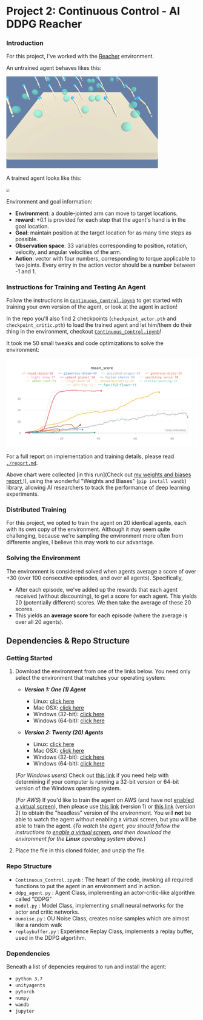 
# Project 2: Continuous Control - AI DDPG Reacher 

### Introduction

For this project, I've worked with the [Reacher](https://github.com/Unity-Technologies/ml-agents/blob/master/docs/Learning-Environment-Examples.md#reacher) environment.

An untrained agent behaves likes this:

<img src="./media/untrained_agent.gif" style="zoom:50%;" />



A trained agent looks like this:

<img src="./media/trained_agent.gif" style="zoom:50%;" />



Environment and goal information:

- **Environment**: a double-jointed arm can move to target locations.
- **reward**: +0.1 is provided for each step that the agent's hand is in the goal location.
- **Goal**: maintain position at the target location for as many time steps as possible.
- **Observation space**: 33 variables corresponding to position, rotation, velocity, and angular velocities of the arm.
- **Action**: vector with four numbers, corresponding to torque applicable to two joints. Every entry in the action vector should be a number between -1 and 1.

### Instructions for Training and Testing An Agent

Follow the instructions in [`Continuous_Control.ipynb`](./Continuous_Control.ipynb) to get started with training your own version of the agent, or look at the agent in action! 

In the repo you'll also find 2 checkpoints (`checkpoint_actor.pth` and `checkpoint_critic.pth`) to load the trained agent and let him/them do their thing in the environment, checkout [`Continuous_Control.ipynb`](./Continuous_Control.ipynb)!

It took me 50 small tweaks and code optimizations to solve the environment:

![](./media/mean_score_time.png)

For a full report on implementation and training details, please read [`./report.md`](./report.md).

Above chart were collected [in this run](Check out [my weights and biases report ](https://app.wandb.ai/adam_blvck/reacher_ddpg_continuous_control/reports?view=adam_blvck%2FAI_DDPG_Reacher)!), using the wonderful "Weights and Biases" (`pip install wandb`) library, allowing AI researchers to track the performance of deep learning experiments.

### Distributed Training

For this project, we opted to train the agent on 20 identical agents, each with its own copy of the environment. Although it may seem quite challenging, because we're sampling the environment more often from differente angles, I believe this may work to our advantage.
### Solving the Environment

The environment is considered solved when agents average a score of over +30 (over 100 consecutive episodes, and over all agents).  Specifically,
- After each episode, we've added up the rewards that each agent received (without discounting), to get a score for each agent.  This yields 20 (potentially different) scores.  We then take the average of these 20 scores. 
- This yields an **average score** for each episode (where the average is over all 20 agents).

## Dependencies & Repo Structure

### Getting Started

1. Download the environment from one of the links below.  You need only select the environment that matches your operating system:

    - **_Version 1: One (1) Agent_**
        - Linux: [click here](https://s3-us-west-1.amazonaws.com/udacity-drlnd/P2/Reacher/one_agent/Reacher_Linux.zip)
        - Mac OSX: [click here](https://s3-us-west-1.amazonaws.com/udacity-drlnd/P2/Reacher/one_agent/Reacher.app.zip)
        - Windows (32-bit): [click here](https://s3-us-west-1.amazonaws.com/udacity-drlnd/P2/Reacher/one_agent/Reacher_Windows_x86.zip)
        - Windows (64-bit): [click here](https://s3-us-west-1.amazonaws.com/udacity-drlnd/P2/Reacher/one_agent/Reacher_Windows_x86_64.zip)

    - **_Version 2: Twenty (20) Agents_**
        - Linux: [click here](https://s3-us-west-1.amazonaws.com/udacity-drlnd/P2/Reacher/Reacher_Linux.zip)
        - Mac OSX: [click here](https://s3-us-west-1.amazonaws.com/udacity-drlnd/P2/Reacher/Reacher.app.zip)
        - Windows (32-bit): [click here](https://s3-us-west-1.amazonaws.com/udacity-drlnd/P2/Reacher/Reacher_Windows_x86.zip)
        - Windows (64-bit): [click here](https://s3-us-west-1.amazonaws.com/udacity-drlnd/P2/Reacher/Reacher_Windows_x86_64.zip)
    
    (_For Windows users_) Check out [this link](https://support.microsoft.com/en-us/help/827218/how-to-determine-whether-a-computer-is-running-a-32-bit-version-or-64) if you need help with determining if your computer is running a 32-bit version or 64-bit version of the Windows operating system.

    (_For AWS_) If you'd like to train the agent on AWS (and have not [enabled a virtual screen](https://github.com/Unity-Technologies/ml-agents/blob/master/docs/Training-on-Amazon-Web-Service.md)), then please use [this link](https://s3-us-west-1.amazonaws.com/udacity-drlnd/P2/Reacher/one_agent/Reacher_Linux_NoVis.zip) (version 1) or [this link](https://s3-us-west-1.amazonaws.com/udacity-drlnd/P2/Reacher/Reacher_Linux_NoVis.zip) (version 2) to obtain the "headless" version of the environment.  You will **not** be able to watch the agent without enabling a virtual screen, but you will be able to train the agent.  (_To watch the agent, you should follow the instructions to [enable a virtual screen](https://github.com/Unity-Technologies/ml-agents/blob/master/docs/Training-on-Amazon-Web-Service.md), and then download the environment for the **Linux** operating system above._)

2. Place the file in this cloned folder, and unzip the file. 

### Repo Structure

- `Continuous_Control.ipynb` : The heart of the code, invoking all required functions to put the agent in an environment and in action.
- `ddpg_agent.py` : Agent Class, implementing an actor-critic-like algorithm called "DDPG"
- `model.py` : Model Class, implementing small neural networks for the actor and critic networks.
- `ounoise.py` : OU Noise Class, creates noise samples which are almost like a random walk
- `replaybuffer.py` : Experience Replay Class, implements a replay buffer, used in the DDPG algortihm.



### Dependencies

Beneath a list of depencies required to run and install the agent:

- `python 3.7`
- `unityagents`
- `pytorch`
- `numpy`
- `wandb`
- `jupyter`



